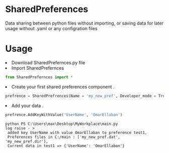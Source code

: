 # SharedPreferences
 Data sharing between python files without importing, or saving data for later usage without .yaml or any configration files
# Usage
<li>Download SharedPrefernces.py file</li>
<li>Import SharedPrefernces</li>

```python
from SharedPrefernces import *
```

<li> Create your first shared preferences component .</li>

```python
prefrence = SharedPrefrences(Name = 'my_new_pref', Developer_mode = True) 
```

<li> Add your data .</li>

```python
prefrence.AddKeyWithValue('UserName', 'OmarEllaban')
```

```
python PS C:\Users\max\Desktop\MyWorkplace\main.py
log raise - >
 added key UserName with value OmarEllaban to preference test1,
 Preferences files in C:/main : ['my_new_pref.dat', 'my_new_pref.dir'],
 Current data in test1 => {'UserName': 'OmarEllaban'}
```